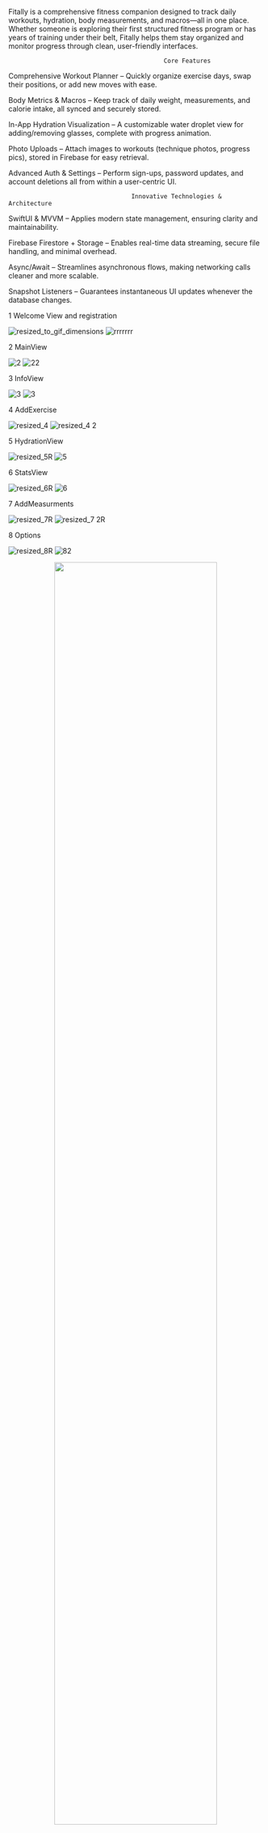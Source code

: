 Fitally is a comprehensive fitness companion designed to track daily workouts, hydration, body measurements, and macros—all in one place. 
Whether someone is exploring their first structured fitness program or has years of training under their belt, Fitally helps them stay organized and monitor progress through clean, user-friendly interfaces.

                                               Core Features
Comprehensive Workout Planner – Quickly organize exercise days, swap their positions, or add new moves with ease.

Body Metrics & Macros – Keep track of daily weight, measurements, and calorie intake, all synced and securely stored.

In-App Hydration Visualization – A customizable water droplet view for adding/removing glasses, complete with progress animation.

Photo Uploads – Attach images to workouts (technique photos, progress pics), stored in Firebase for easy retrieval.

Advanced Auth & Settings – Perform sign-ups, password updates, and account deletions all from within a user-centric UI.

                                      Innovative Technologies & Architecture
SwiftUI & MVVM – Applies modern state management, ensuring clarity and maintainability.

Firebase Firestore + Storage – Enables real-time data streaming, secure file handling, and minimal overhead.

Async/Await – Streamlines asynchronous flows, making networking calls cleaner and more scalable.

Snapshot Listeners – Guarantees instantaneous UI updates whenever the database changes.


1 Welcome View and registration 


![resized_to_gif_dimensions](https://github.com/user-attachments/assets/ebd6df90-895d-4eda-a695-53c7aa21c789)   ![rrrrrrr](https://github.com/user-attachments/assets/4b05d1bc-0077-40e3-a8ef-3494533e7037)

2 MainView

![2](https://github.com/user-attachments/assets/0f507d8b-14a2-4eb2-ac10-860d3e1ad263)   ![22](https://github.com/user-attachments/assets/400e4900-c3cd-4b1d-b744-b3c879f12abb)

3 InfoView 

![3](https://github.com/user-attachments/assets/8bb63623-0c41-4470-a4f7-e87c7330c51f)   ![3](https://github.com/user-attachments/assets/f4b83434-9d44-4b96-8eb4-a1eaace06dda)


4 AddExercise

![resized_4](https://github.com/user-attachments/assets/cd6240fe-6e64-4ea1-9399-74fb16e8fd29)   ![resized_4 2](https://github.com/user-attachments/assets/96d59300-1d4f-4696-8844-4fe09364ea19)

5 HydrationView

![resized_5R](https://github.com/user-attachments/assets/11869271-bec1-436b-9262-ec360bec5a88)   ![5](https://github.com/user-attachments/assets/6a2d4945-1d00-479e-8bc9-fb6397beb51a)

6 StatsView

![resized_6R](https://github.com/user-attachments/assets/c6c362be-13bb-4748-931c-3271c1b49538)  ![6](https://github.com/user-attachments/assets/6ad574b1-42de-4ff5-afe2-e50b98562896)

7 AddMeasurments

![resized_7R](https://github.com/user-attachments/assets/9a2af116-fb1b-4af8-9d9e-d49e31b09de7)   ![resized_7 2R](https://github.com/user-attachments/assets/36a0f5a6-6ae9-463f-b609-380a2d409d11)

8 Options

![resized_8R](https://github.com/user-attachments/assets/ecd671b1-003d-45ce-9883-8ed3fd17c077)   ![82](https://github.com/user-attachments/assets/a9cb6add-1163-4003-97e6-247cd485ef5a)





<p align="center">
  <img src="https://your-banner-image-url" width="80%">
</p>

<h1 align="center">🚀 Fitally – Your All-in-One Fitness Companion</h1>

<p align="center">
  <b>Track workouts, hydration, macros, and body stats—all in one place.</b>
</p>

<p align="center">
  <img src="https://img.shields.io/badge/SwiftUI-FA7343?style=for-the-badge&logo=swift&logoColor=white">
  <img src="https://img.shields.io/badge/Firebase-FFCA28?style=for-the-badge&logo=firebase&logoColor=black">
  <img src="https://img.shields.io/badge/MVVM-007AFF?style=for-the-badge&logo=apple&logoColor=white">
  <img src="https://img.shields.io/badge/iOS-16%2B-lightgrey?style=for-the-badge&logo=apple">
</p>

---

## 🎯 **Why Fitally?**
Fitally is a **modern fitness app** designed for **both beginners and experienced athletes**.  
It helps users **plan workouts, track progress, and stay motivated** with a **clean, intuitive UI** and **real-time data syncing**.

📌 **Key Highlights:**
- **💪 Smart Workout Planner** – Easily structure and adjust training sessions.
- **📊 Body Metrics & Nutrition** – Track weight, macros, and calorie intake.
- **💧 Hydration Tracking** – Monitor daily water intake with visual progress.
- **📷 Progress Photos** – Store and analyze training snapshots.
- **🔐 Secure Authentication** – Manage accounts with Firebase login & settings.

---

## 📸 **App Screenshots**
📍 **Welcome & Registration**
<p align="center">
  <img src="https://github.com/user-attachments/assets/ebd6df90-895d-4eda-a695-53c7aa21c789" width="40%">
  <img src="https://github.com/user-attachments/assets/4b05d1bc-0077-40e3-a8ef-3494533e7037" width="40%">
</p>

📍 **Main Dashboard & Workout Overview**
<p align="center">
  <img src="https://github.com/user-attachments/assets/0f507d8b-14a2-4eb2-ac10-860d3e1ad263" width="40%">
  <img src="https://github.com/user-attachments/assets/400e4900-c3cd-4b1d-b744-b3c879f12abb" width="40%">
</p>

📍 **Exercise Details & Customization**
<p align="center">
  <img src="https://github.com/user-attachments/assets/cd6240fe-6e64-4ea1-9399-74fb16e8fd29" width="40%">
  <img src="https://github.com/user-attachments/assets/96d59300-1d4f-4696-8844-4fe09364ea19" width="40%">
</p>

📍 **Hydration & Water Intake Tracking**
<p align="center">
  <img src="https://github.com/user-attachments/assets/11869271-bec1-436b-9262-ec360bec5a88" width="40%">
  <img src="https://github.com/user-attachments/assets/6a2d4945-1d00-479e-8bc9-fb6397beb51a" width="40%">
</p>

📍 **Stats & Measurement Tracking**
<p align="center">
  <img src="https://github.com/user-attachments/assets/c6c362be-13bb-4748-931c-3271c1b49538" width="40%">
  <img src="https://github.com/user-attachments/assets/6ad574b1-42de-4ff5-afe2-e50b98562896" width="40%">
</p>

📍 **Measurement Logging & Options**
<p align="center">
  <img src="https://github.com/user-attachments/assets/9a2af116-fb1b-4af8-9d9e-d49e31b09de7" width="40%">
  <img src="https://github.com/user-attachments/assets/36a0f5a6-6ae9-463f-b609-380a2d409d11" width="40%">
</p>

📍 **App Settings & User Customization**
<p align="center">
  <img src="https://github.com/user-attachments/assets/ecd671b1-003d-45ce-9883-8ed3fd17c077" width="40%">
  <img src="https://github.com/user-attachments/assets/a9cb6add-1163-4003-97e6-247cd485ef5a" width="40%">
</p>

---

## 🏗️ **Innovative Technologies & Architecture**
| **Technology**       | **Purpose** |
|---------------------|------------|
| **SwiftUI & MVVM** | Ensures a modern, scalable UI with clean state management. |
| **Firebase Firestore + Storage** | Provides real-time data updates and secure file handling. |
| **Async/Await** | Makes networking smoother and scalable. |
| **Snapshot Listeners** | Ensures UI updates instantly when data changes. |

---

## ⭐ **Contribute & Support**
If you love **Fitally**, **give it a ⭐ on GitHub!**  
Have ideas or feedback? **Open an issue or contribute** 🚀  
```

